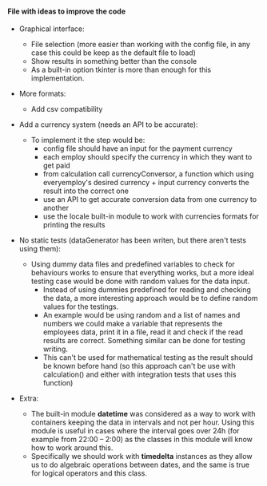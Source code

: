 #### File with ideas to improve the code

- Graphical interface:
	- File selection (more easier than working with the config file, in any case this could be keep as the default file to load)
	- Show results in something better than the console
    - As a built-in option tkinter is more than enough for this implementation.

- More formats:
	- Add csv compatibility

- Add a currency system (needs an API to be accurate):
  - To implement it the step would be:
    - config file should have an input for the payment currency
    - each employ should specify the currency in which they want to get paid
    - from calculation call currencyConversor, a function which using everyemploy's desired currency + input currency converts the result into the correct one
    - use an API to get accurate conversion data from one currency to another
    - use the locale built-in module to work with currencies formats for printing the results

- No static tests (dataGenerator has been writen, but there aren't tests using them):
	- Using dummy data files and predefined variables to check for behaviours works to ensure that everything works, but a more ideal testing case would be done with random values for the data input.
		- Instead of using dummies predefined for reading and checking the data, a more interesting approach would be to define random values for the testings.
		- An example would be using random and a list of names and numbers we could make a variable that represents the employees data, print it in a file, read it and check if the read results are correct. Something similar can be done for testing writing.
		- This can't be used for mathematical testing as the result should be known before hand (so this approach can't be use with calculation() and either with integration tests that uses this function)


- Extra:
    - The built-in module **datetime** was considered as a way to work with containers keeping the data in intervals and not per hour. Using this module is useful in cases where the interval goes over 24h (for example from 22:00 – 2:00) as the classes in this module will know how to work around this.
    - Specifically we should work with **timedelta** instances as they allow us to do algebraic operations between dates, and the same is true for logical operators and this class.